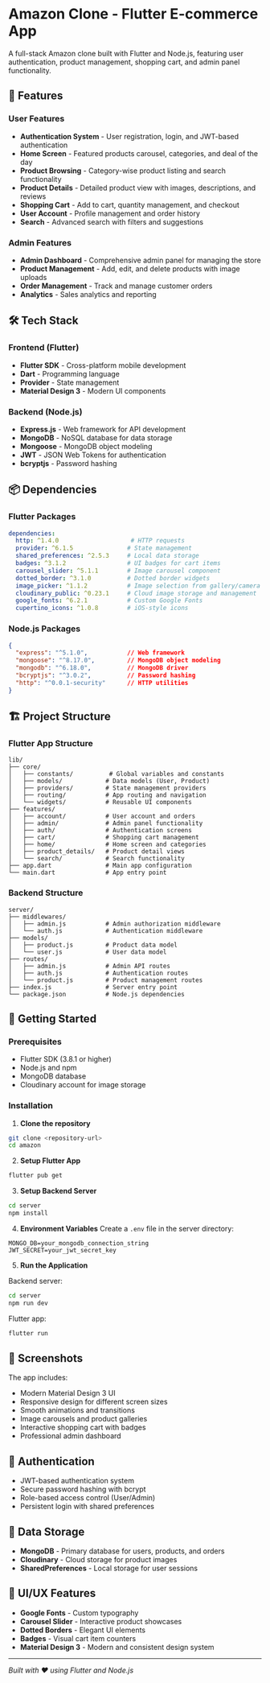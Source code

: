 # Amazon Clone - Flutter E-commerce App

A full-stack Amazon clone built with Flutter and Node.js, featuring user authentication, product management, shopping cart, and admin panel functionality.

## 🚀 Features

### User Features
- **Authentication System** - User registration, login, and JWT-based authentication
- **Home Screen** - Featured products carousel, categories, and deal of the day
- **Product Browsing** - Category-wise product listing and search functionality  
- **Product Details** - Detailed product view with images, descriptions, and reviews
- **Shopping Cart** - Add to cart, quantity management, and checkout
- **User Account** - Profile management and order history
- **Search** - Advanced search with filters and suggestions

### Admin Features
- **Admin Dashboard** - Comprehensive admin panel for managing the store
- **Product Management** - Add, edit, and delete products with image uploads
- **Order Management** - Track and manage customer orders
- **Analytics** - Sales analytics and reporting

## 🛠️ Tech Stack

### Frontend (Flutter)
- **Flutter SDK** - Cross-platform mobile development
- **Dart** - Programming language
- **Provider** - State management
- **Material Design 3** - Modern UI components

### Backend (Node.js)
- **Express.js** - Web framework for API development
- **MongoDB** - NoSQL database for data storage
- **Mongoose** - MongoDB object modeling
- **JWT** - JSON Web Tokens for authentication
- **bcryptjs** - Password hashing

## 📦 Dependencies

### Flutter Packages
```yaml
dependencies:
  http: ^1.4.0                    # HTTP requests
  provider: ^6.1.5               # State management
  shared_preferences: ^2.5.3     # Local data storage
  badges: ^3.1.2                 # UI badges for cart items
  carousel_slider: ^5.1.1        # Image carousel component
  dotted_border: ^3.1.0          # Dotted border widgets
  image_picker: ^1.1.2           # Image selection from gallery/camera
  cloudinary_public: ^0.23.1     # Cloud image storage and management
  google_fonts: ^6.2.1           # Custom Google Fonts
  cupertino_icons: ^1.0.8        # iOS-style icons
```

### Node.js Packages
```json
{
  "express": "^5.1.0",           // Web framework
  "mongoose": "^8.17.0",         // MongoDB object modeling
  "mongodb": "^6.18.0",          // MongoDB driver
  "bcryptjs": "^3.0.2",          // Password hashing
  "http": "^0.0.1-security"      // HTTP utilities
}
```

## 🏗️ Project Structure

### Flutter App Structure
```
lib/
├── core/
│   ├── constants/          # Global variables and constants
│   ├── models/            # Data models (User, Product)
│   ├── providers/         # State management providers
│   ├── routing/           # App routing and navigation
│   └── widgets/           # Reusable UI components
├── features/
│   ├── account/           # User account and orders
│   ├── admin/             # Admin panel functionality
│   ├── auth/              # Authentication screens
│   ├── cart/              # Shopping cart management
│   ├── home/              # Home screen and categories
│   ├── product_details/   # Product detail views
│   └── search/            # Search functionality
├── app.dart               # Main app configuration
└── main.dart              # App entry point
```

### Backend Structure
```
server/
├── middlewares/
│   ├── admin.js           # Admin authorization middleware
│   └── auth.js            # Authentication middleware
├── models/
│   ├── product.js         # Product data model
│   └── user.js            # User data model
├── routes/
│   ├── admin.js           # Admin API routes
│   ├── auth.js            # Authentication routes
│   └── product.js         # Product management routes
├── index.js               # Server entry point
└── package.json           # Node.js dependencies
```

## 🚦 Getting Started

### Prerequisites
- Flutter SDK (3.8.1 or higher)
- Node.js and npm
- MongoDB database
- Cloudinary account for image storage

### Installation

1. **Clone the repository**
```bash
git clone <repository-url>
cd amazon
```

2. **Setup Flutter App**
```bash
flutter pub get
```

3. **Setup Backend Server**
```bash
cd server
npm install
```

4. **Environment Variables**
Create a `.env` file in the server directory:
```env
MONGO_DB=your_mongodb_connection_string
JWT_SECRET=your_jwt_secret_key
```

5. **Run the Application**

Backend server:
```bash
cd server
npm run dev
```

Flutter app:
```bash
flutter run
```

## 📱 Screenshots

The app includes:
- Modern Material Design 3 UI
- Responsive design for different screen sizes
- Smooth animations and transitions
- Image carousels and product galleries
- Interactive shopping cart with badges
- Professional admin dashboard

## 🔐 Authentication

- JWT-based authentication system
- Secure password hashing with bcrypt
- Role-based access control (User/Admin)
- Persistent login with shared preferences

## 💾 Data Storage

- **MongoDB** - Primary database for users, products, and orders
- **Cloudinary** - Cloud storage for product images
- **SharedPreferences** - Local storage for user sessions

## 🎨 UI/UX Features

- **Google Fonts** - Custom typography
- **Carousel Slider** - Interactive product showcases
- **Dotted Borders** - Elegant UI elements
- **Badges** - Visual cart item counters
- **Material Design 3** - Modern and consistent design system

---

*Built with ❤️ using Flutter and Node.js*
